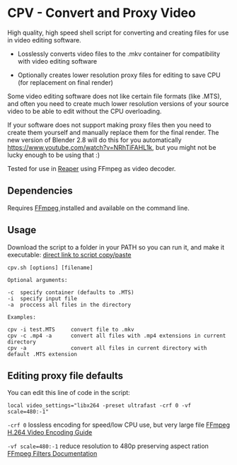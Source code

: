 # CPV - Convert and Proxy Video

High quality, high speed shell script for converting and creating files for use
in video editing software.

- Losslessly converts video files to the .mkv container for compatibility with
  video editing software

- Optionally creates lower resolution proxy files for editing to save CPU (for
  replacement on final render)

Some video editing software does not like certain file formats (like .MTS), and
often you need to create much lower resolution versions of your source video to
be able to edit without the CPU overloading.

If your software does not support making proxy files then you need to create
them yourself and manually replace them for the final render. The new version of
Blender 2.8 will do this for you automatically
https://www.youtube.com/watch?v=NRhTiFAHL1k, but you might not be lucky enough
to be using that :)

Tested for use in [Reaper](https://www.reaper.fm/) using FFmpeg as video
decoder.

## Dependencies

Requires [FFmpeg ](https://ffmpeg.org/) installed and available on the command
line.

## Usage

Download the script to a folder in your PATH so you can run it, and make it
executable:
[direct link to script copy/paste](https://raw.githubusercontent.com/David-Else/cpv-convert-and-proxy-video/master/cpv)

```
cpv.sh [options] [filename]

Optional arguments:

-c  specify container (defaults to .MTS)
-i  specify input file
-a  proccess all files in the directory

Examples:

cpv -i test.MTS     convert file to .mkv
cpv -c .mp4 -a      convert all files with .mp4 extensions in current directory
cpv -a              convert all files in current directory with default .MTS extension
```

## Editing proxy file defaults

You can edit this line of code in the script:

```
local video_settings="libx264 -preset ultrafast -crf 0 -vf scale=480:-1"
```

`-crf 0` lossless encoding for speed/low CPU use, but very large file
[FFmpeg H.264 Video Encoding Guide](https://trac.ffmpeg.org/wiki/Encode/H.264)

`-vf scale=480:-1` reduce resolution to 480p preserving aspect ration
[FFmpeg Filters Documentation](https://ffmpeg.org/ffmpeg-filters.html#scale-1)
